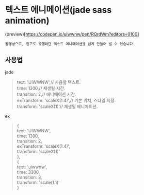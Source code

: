 # 텍스트 에니메이션(jade sass animation)
(preview)[https://codepen.io/uiwwnw/pen/RQrdWm?editors=0100]

`동영상으로, 광고로 유행하던 텍스트 에니메이션을 쉽게 만들어 낼 수 있습니다.`

## 사용법
jade
> text: 'UIWWNW',// 사용할 텍스트.  
> time: 1300,// 재생될 시간.  
> transition: 2,// 에니메이션 시간.  
> exTransform: 'scaleX(1.4)',// 기본 위치, 스타일 지정.  
> transform: 'scaleX(1)'// 재생될 에니메이션.  

ex
> {  
>  text: 'UIWWNW',    
>  time: 1300,    
>  transition: 2,    
>  exTransform: 'scaleX(1.4)',     
>  transform: 'scaleX(1)'    
> },    
> {   
>  text: 'uiwwnw',    
>  time: 3300,   
>  transition: 3,   
>  transform: 'scale(1.1)'  
> }   
